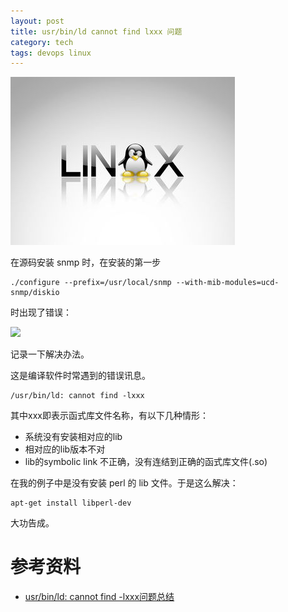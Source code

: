 ```yaml
---
layout: post
title: usr/bin/ld cannot find lxxx 问题
category: tech
tags: devops linux
---
```


![](/assets/img/linux.jpg)

在源码安装 snmp 时，在安装的第一步

    ./configure --prefix=/usr/local/snmp --with-mib-modules=ucd-snmp/diskio

时出现了错误：

![](https://cdn.kelu.org/blog/2017/03/20170328202414.jpg)

记录一下解决办法。

这是编译软件时常遇到的错误讯息。

    /usr/bin/ld: cannot find -lxxx 
    
其中xxx即表示函式库文件名称，有以下几种情形：

* 系统没有安装相对应的lib
* 相对应的lib版本不对
* lib的symbolic link 不正确，没有连结到正确的函式库文件(.so)

在我的例子中是没有安装 perl 的 lib 文件。于是这么解决：

    apt-get install libperl-dev
    
大功告成。    

# 参考资料

* [usr/bin/ld: cannot find -lxxx问题总结](http://eminzhang.blog.51cto.com/5292425/1285705)

